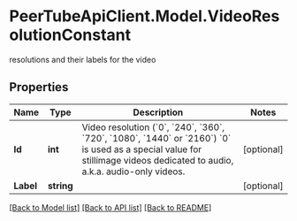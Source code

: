 # PeerTubeApiClient.Model.VideoResolutionConstant
resolutions and their labels for the video

## Properties

Name | Type | Description | Notes
------------ | ------------- | ------------- | -------------
**Id** | **int** | Video resolution (&#x60;0&#x60;, &#x60;240&#x60;, &#x60;360&#x60;, &#x60;720&#x60;, &#x60;1080&#x60;, &#x60;1440&#x60; or &#x60;2160&#x60;)  &#x60;0&#x60; is used as a special value for stillimage videos dedicated to audio, a.k.a. audio-only videos.  | [optional] 
**Label** | **string** |  | [optional] 

[[Back to Model list]](../README.md#documentation-for-models) [[Back to API list]](../README.md#documentation-for-api-endpoints) [[Back to README]](../README.md)

